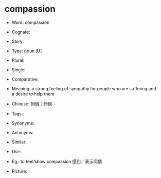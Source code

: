 # compassion

- Word: compassion
- Cognate: 
- Story: 

- Type: noun [U]
- Plural: 
- Single: 
- Comparative: 
- Meaning: a strong feeling of sympathy for people who are suffering and a desire to help them
- Chinese: 同情；怜悯
- Tags: 
- Synonyms: 
- Antonyms: 
- Similar: 
- Use: 
- Eg.: to feel/show compassion 感到╱表示同情
- Picture: 

